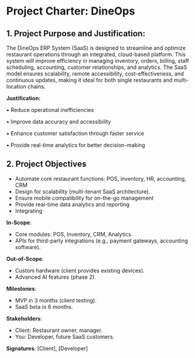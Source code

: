 # Project Charter: DineOps  

## 1. Project Purpose and Justification:
The DineOps ERP System (SaaS) is designed to streamline and optimize restaurant operations through an integrated, cloud-based platform. This system will improve efficiency in managing inventory, orders, billing, staff scheduling, accounting, customer relationships, and analytics. The SaaS model ensures scalability, remote accessibility, cost-effectiveness, and continuous updates, making it ideal for both single restaurants and multi-location chains.

**Justification:**

•  Reduce operational inefficiencies

•  Improve data accuracy and accessibility

•  Enhance customer satisfaction through faster service

•  Provide real-time analytics for better decision-making

## 2. Project Objectives
- Automate core restaurant functions: POS, inventory, HR, accounting, CRM  
- Design for scalability (multi-tenant SaaS architecture).  
- Ensure mobile compatibility for on-the-go management
- Provide real-time data analytics and reporting
- Integrating 



**In-Scope**:  
- Core modules: POS, Inventory, CRM, Analytics.  
- APIs for third-party integrations (e.g., payment gateways, accounting software).  

**Out-of-Scope**:  
- Custom hardware (client provides existing devices).  
- Advanced AI features (phase 2).  

**Milestones**:  
- MVP in 3 months (client testing).  
- SaaS beta in 6 months.  

**Stakeholders**:  
- Client: Restaurant owner, manager.  
- You: Developer, future SaaS customers.  

**Signatures**: [Client], [Developer]  
<!--stackedit_data:
eyJoaXN0b3J5IjpbMTIxNzc5OTg2OSwxOTk1NDc0ODMzLDIyMz
AxMTgyMSwtODE4MTIyOTAzLC0xMDU2MjIyMjYxLC05NTMwNzM1
OTQsLTE5NTg1NjYzMzVdfQ==
-->